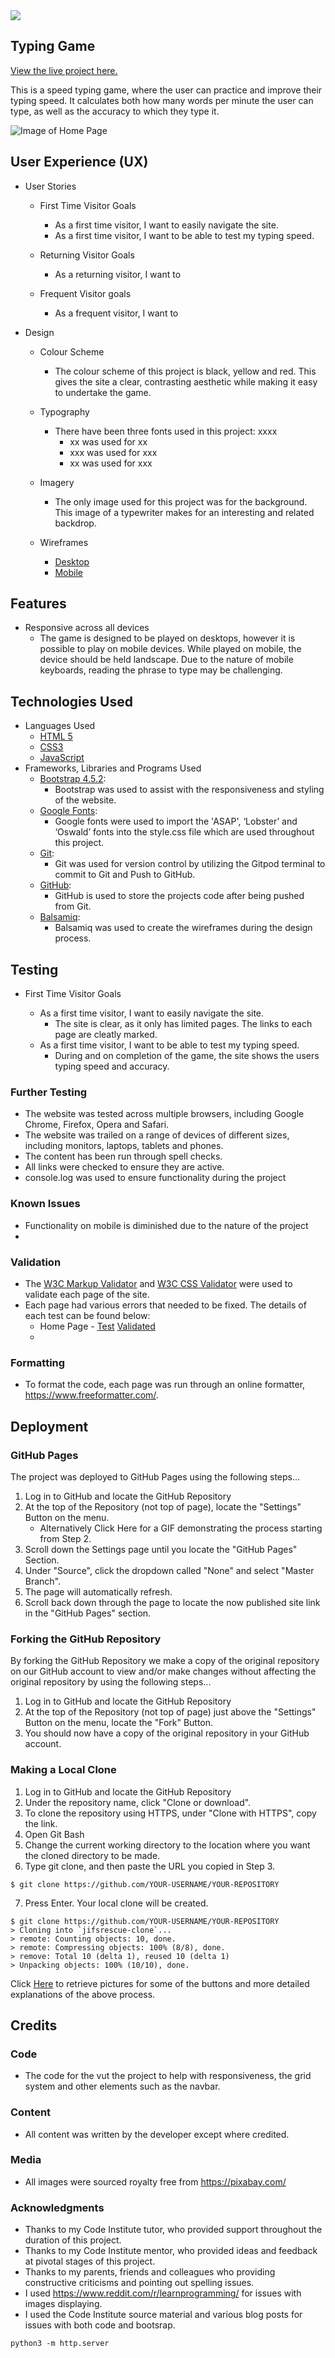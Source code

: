 <img src="https://codeinstitute.s3.amazonaws.com/fullstack/ci_logo_small.png" style="margin: 0;">


## Typing Game

[View the live project here.](link)

This is a speed typing game, where the user can practice and improve their typing speed. It calculates both how many words per minute the user can type, as well as the accuracy to which they type it.

![Image of Home Page](link)

## User Experience (UX)

- User Stories

  - First Time Visitor Goals

    - As a first time visitor, I want to easily navigate the site.
    - As a first time visitor, I want to be able to test my typing speed.
    

  - Returning Visitor Goals

    - As a returning visitor, I want to

  - Frequent Visitor goals

    - As a frequent visitor, I want to

- Design

  - Colour Scheme

    - The colour scheme of this project is black, yellow and red. This gives the site a clear, contrasting aesthetic while making it easy to undertake the game. 

  - Typography

    - There have been three fonts used in this project: xxxx
      - xx was used for xx
      - xxx was used for xxx
      - xx was used for xxx

  - Imagery

    - The only image used for this project was for the background. This image of a typewriter makes for an interesting and related backdrop. 

  - Wireframes
    - [Desktop](./assets/images/wireframes/desktop)
    - [Mobile](./assets/images/wireframes/mobile)

## Features

- Responsive across all devices
  - The game is designed to be played on desktops, however it is possible to play on mobile devices. While played on mobile, the device should be held landscape. Due to the nature of mobile keyboards, reading the phrase to type may be challenging.


## Technologies Used

- Languages Used
  - [HTML 5](https://en.wikipedia.org/wiki/HTML5)
  - [CSS3](https://en.wikipedia.org/wiki/Cascading_Style_Sheets)
  - [JavaScript](https://en.wikipedia.org/wiki/JavaScript)
- Frameworks, Libraries and Programs Used
  - [Bootstrap 4.5.2](https://getbootstrap.com/):
    - Bootstrap was used to assist with the responsiveness and styling of the website.
  - [Google Fonts](https://fonts.google.com/):
    - Google fonts were used to import the 'ASAP', ‘Lobster’ and ‘Oswald’ fonts into the style.css file which are used throughout this project.
  - [Git](https://git-scm.com/):
    - Git was used for version control by utilizing the Gitpod terminal to commit to Git and Push to GitHub.
  - [GitHub](https://github.com/):
    - GitHub is used to store the projects code after being pushed from Git.
  - [Balsamiq](https://balsamiq.com/):
    - Balsamiq was used to create the wireframes during the design process.

## Testing

  - First Time Visitor Goals

    - As a first time visitor, I want to easily navigate the site.
        - The site is clear, as it only has limited pages. The links to each page are cleatly marked.
    - As a first time visitor, I want to be able to test my typing speed.
        - During and on completion of the game, the site shows the users typing speed and accuracy.

### Further Testing

- The website was tested across multiple browsers, including Google Chrome, Firefox, Opera and Safari.
- The website was trailed on a range of devices of different sizes, including monitors, laptops, tablets and phones.
- The content has been run through spell checks.
- All links were checked to ensure they are active.
- console.log was used to ensure functionality during the project

### Known Issues

- Functionality on mobile is diminished due to the nature of the project
 - 

 ### Validation

- The [W3C Markup Validator](https://jigsaw.w3.org/css-validator/#validate_by_input) and [W3C CSS Validator](https://jigsaw.w3.org/css-validator/#validate_by_input) were used to validate each page of the site.
- Each page had various errors that needed to be fixed. The details of each test can be found below:
  - Home Page - [Test]() [Validated]()
  - 

 ### Formatting

- To format the code, each page was run through an online formatter, https://www.freeformatter.com/.




## Deployment

### GitHub Pages

The project was deployed to GitHub Pages using the following steps...

1. Log in to GitHub and locate the GitHub Repository
2. At the top of the Repository (not top of page), locate the "Settings" Button on the menu.
   - Alternatively Click Here for a GIF demonstrating the process starting from Step 2.
3. Scroll down the Settings page until you locate the "GitHub Pages" Section.
4. Under "Source", click the dropdown called "None" and select "Master Branch".
5. The page will automatically refresh.
6. Scroll back down through the page to locate the now published site link in the "GitHub Pages" section.

### Forking the GitHub Repository

By forking the GitHub Repository we make a copy of the original repository on our GitHub account to view and/or make changes without affecting the original repository by using the following steps...

1. Log in to GitHub and locate the GitHub Repository
2. At the top of the Repository (not top of page) just above the "Settings" Button on the menu, locate the "Fork" Button.
3. You should now have a copy of the original repository in your GitHub account.

### Making a Local Clone

1. Log in to GitHub and locate the GitHub Repository
2. Under the repository name, click "Clone or download".
3. To clone the repository using HTTPS, under "Clone with HTTPS", copy the link.
4. Open Git Bash
5. Change the current working directory to the location where you want the cloned directory to be made.
6. Type git clone, and then paste the URL you copied in Step 3.

```
$ git clone https://github.com/YOUR-USERNAME/YOUR-REPOSITORY
```

7. Press Enter. Your local clone will be created.

```
$ git clone https://github.com/YOUR-USERNAME/YOUR-REPOSITORY
> Cloning into `jifsrescue-clone`...
> remote: Counting objects: 10, done.
> remote: Compressing objects: 100% (8/8), done.
> remove: Total 10 (delta 1), reused 10 (delta 1)
> Unpacking objects: 100% (10/10), done.
```

Click [Here](https://help.github.com/en/github/creating-cloning-and-archiving-repositories/cloning-a-repository#cloning-a-repository-to-github-desktop) to retrieve pictures for some of the buttons and more detailed explanations of the above process.

## Credits

### Code

- The code for the vut the project to help with responsiveness, the grid system and other elements such as the navbar.

### Content

- All content was written by the developer except where credited.

### Media

- All images were sourced royalty free from https://pixabay.com/


### Acknowledgments

- Thanks to my Code Institute tutor, who provided support throughout the duration of this project.
- Thanks to my Code Institute mentor, who provided ideas and feedback at pivotal stages of this project.
- Thanks to my parents, friends and colleagues who providing constructive criticisms and pointing out spelling issues.
- I used https://www.reddit.com/r/learnprogramming/ for issues with images displaying.
- I used the Code Institute source material and various blog posts for issues with both code and bootsrap.




`python3 -m http.server`

